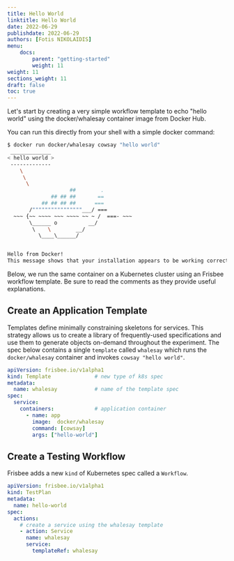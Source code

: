 ```yaml
---
title: Hello World
linktitle: Hello World 
date: 2022-06-29
publishdate: 2022-06-29
authors: [Fotis NIKOLAIDIS]
menu:
    docs:
        parent: "getting-started"
        weight: 11
weight: 11
sections_weight: 11
draft: false
toc: true
---
```



Let's start by creating a very simple workflow template to echo "hello world" using the docker/whalesay container image from Docker Hub.



You can run this directly from your shell with a simple docker command:

```bash
$ docker run docker/whalesay cowsay "hello world"
 _____________
< hello world >
 -------------
    \
     \
      \
                    ##        .
              ## ## ##       ==
           ## ## ## ##      ===
       /""""""""""""""""___/ ===
  ~~~ {~~ ~~~~ ~~~ ~~~~ ~~ ~ /  ===- ~~~
       \______ o          __/
        \    \        __/
          \____\______/


Hello from Docker!
This message shows that your installation appears to be working correctly.
```

Below, we run the same container on a Kubernetes cluster using an Frisbee workflow template. Be sure to read the comments as they provide useful explanations.



## Create an Application Template

Templates define minimally constraining skeletons for services. This strategy allows us to create a library of frequently-used specifications and use them to generate objects on-demand throughout the experiment. The spec below contains a single `template` called `whalesay` which runs the `docker/whalesay` container and invokes `cowsay "hello world"`. 

```yaml
apiVersion: frisbee.io/v1alpha1
kind: Template				# new type of k8s spec
metadata:
  name: whalesay			# name of the template spec
spec:
  service:
    containers: 			# application container
      - name: app
        image:  docker/whalesay 
        command: [cowsay]
        args: ["hello-world"]
```



## Create a Testing Workflow

Frisbee adds a new `kind` of Kubernetes spec called a `Workflow`. 

```yaml
apiVersion: frisbee.io/v1alpha1
kind: TestPlan
metadata:
  name: hello-world
spec:
  actions:
    # create a service using the whalesay template
    - action: Service	 
      name: whalesay
      service:
        templateRef: whalesay  
```

